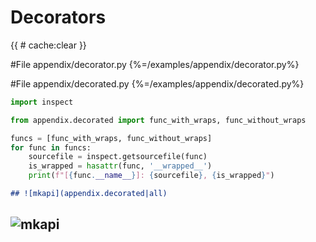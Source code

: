 # Decorators


<style type="text/css">
<!--
.mkapi-node {
  border: 2px dashed #88AA88;
}
-->
</style>

{{ # cache:clear }}

#File appendix/decorator.py {%=/examples/appendix/decorator.py%}

#File appendix/decorated.py {%=/examples/appendix/decorated.py%}

```python
import inspect

from appendix.decorated import func_with_wraps, func_without_wraps

funcs = [func_with_wraps, func_without_wraps]
for func in funcs:
    sourcefile = inspect.getsourcefile(func)
    is_wrapped = hasattr(func, '__wrapped__')
    print(f"[{func.__name__}]: {sourcefile}, {is_wrapped}")
```


~~~markdown
## ![mkapi](appendix.decorated|all)
~~~

## ![mkapi](appendix.decorated|all)
